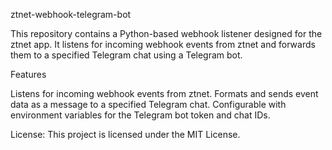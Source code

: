 ztnet-webhook-telegram-bot

This repository contains a Python-based webhook listener designed for the ztnet app. 
It listens for incoming webhook events from ztnet and forwards them to a specified Telegram chat using a Telegram bot.

Features

Listens for incoming webhook events from ztnet.
Formats and sends event data as a message to a specified Telegram chat.
Configurable with environment variables for the Telegram bot token and chat IDs.


License:
This project is licensed under the MIT License.
